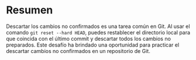 # Resumen

Descartar los cambios no confirmados es una tarea común en Git. Al usar el comando `git reset --hard HEAD`, puedes restablecer el directorio local para que coincida con el último commit y descartar todos los cambios no preparados. Este desafío ha brindado una oportunidad para practicar el descartar cambios no confirmados en un repositorio de Git.
